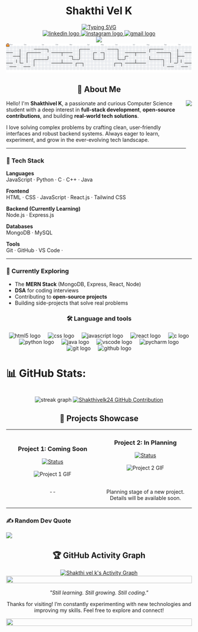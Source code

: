 <h1 align="center">Shakthi Vel K</h1>

  <div align="center">
  <a href="https://git.io/typing-svg"><img src="https://readme-typing-svg.herokuapp.com?font=Fira+Code&weight=600&size=28&duration=3000&pause=1000&color=2F81F7&center=true&vCenter=true&width=600&lines=Hey+there%2C+I'm+Shakthi+Vel+K;Computer+Science+Engineering+Student;Full-Stack+Developer;" alt="Typing SVG" /></a>
</div>
<div align="center">
  <a href="https://www.linkedin.com/in/shakthi-vel-k-b35484343/" target="_blank">
    <img src="https://img.shields.io/static/v1?message=LinkedIn&logo=linkedin&label=&color=0077B5&logoColor=white&labelColor=&style=for-the-badge" height="25" alt="linkedin logo"  />
  </a>
  <a href="https://www.instagram.com/shakthi024/" target="_blank">
    <img src="https://img.shields.io/static/v1?message=Instagram&logo=instagram&label=&color=E4405F&logoColor=white&labelColor=&style=for-the-badge" height="25" alt="instagram logo"  />
  </a>
  <a href="shakthivelk1124@gmail.com" target="_blank">
    <img src="https://img.shields.io/static/v1?message=Gmail&logo=gmail&label=&color=D14836&logoColor=white&labelColor=&style=for-the-badge" height="25" alt="gmail logo"  />
  </a>
<div> 
  <div align="center">
  <img src="https://visitor-badge.laobi.icu/badge?page_id=Shakthivelk24.Shakthivelk24&"  />
</div>
</div>
<picture>
  <source media="(prefers-color-scheme: dark)" srcset="https://raw.githubusercontent.com/Shakthivelk24/Shakthivelk24/output/pacman-contribution-graph-dark.svg">
  <source media="(prefers-color-scheme: light)" srcset="https://raw.githubusercontent.com/Shakthivelk24/Shakthivelk24/output/pacman-contribution-graph.svg">
  <img alt="pacman contribution graph" src="https://raw.githubusercontent.com/Shakthivelk24/Shakthivelk24/output/pacman-contribution-graph.svg">
</picture>
</div>

<h2 align="center">👋 About Me</h2>

<img align="right" height="150" src="https://media.giphy.com/media/M9gbBd9nbDrOTu1Mqx/giphy.gif" />

<p>
  Hello! I'm <strong>Shakthivel K</strong>, a passionate and curious Computer Science student with a deep interest in <strong>full-stack development</strong>, <strong>open-source contributions</strong>, and building <strong>real-world tech solutions</strong>.
</p>
<p>
  I love solving complex problems by crafting clean, user-friendly interfaces and robust backend systems. Always eager to learn, experiment, and grow in the ever-evolving tech landscape.
</p>

<hr />

<h3>🔧 Tech Stack</h3>
<p><strong>Languages</strong><br />
JavaScript · Python · C · C++ · Java </p>

<p><strong>Frontend</strong><br />
HTML · CSS · JavaScript · React.js · Tailwind CSS</p>

<p><strong>Backend (Currently Learning)</strong><br />
Node.js · Express.js</p>

<p><strong>Databases</strong><br />
MongoDB · MySQL</p>

<p><strong>Tools</strong><br />
Git · GitHub · VS Code · </p>

<hr />

<h3>🌱 Currently Exploring</h3>
<ul>
  <li>The <strong>MERN Stack</strong> (MongoDB, Express, React, Node)</li>
  <li><strong>DSA</strong> for coding interviews</li>
  <li>Contributing to <strong>open-source projects</strong></li>
  <li>Building side-projects that solve real problems</li>
</ul>



###

<h3 align="center">🛠 Language and tools</h3>

###

<div align="center">
  <img src="https://cdn.jsdelivr.net/gh/devicons/devicon/icons/html5/html5-original.svg" height="40" alt="html5 logo"  />
  <img width="12" />
  <img src="https://cdn.jsdelivr.net/gh/devicons/devicon/icons/css3/css3-original.svg" height="40" alt="css logo"  />
  <img width="12" />
  <img src="https://cdn.jsdelivr.net/gh/devicons/devicon/icons/javascript/javascript-original.svg" height="40" alt="javascript logo"  />
  <img width="12" />
  <img src="https://cdn.jsdelivr.net/gh/devicons/devicon/icons/react/react-original.svg" height="40" alt="react logo"  />
  <img width="12" />
  <img src="https://cdn.jsdelivr.net/gh/devicons/devicon/icons/c/c-original.svg" height="40" alt="c logo"  />
  <img width="12" />
  <img src="https://cdn.jsdelivr.net/gh/devicons/devicon/icons/python/python-original.svg" height="40" alt="python logo"  />
  <img width="12" />
  <img src="https://cdn.jsdelivr.net/gh/devicons/devicon/icons/java/java-original.svg" height="40" alt="java logo"  />
  <img width="12" />
  <img src="https://cdn.jsdelivr.net/gh/devicons/devicon/icons/vscode/vscode-original.svg" height="40" alt="vscode logo"  />
  <img width="12" />
  <img src="https://cdn.jsdelivr.net/gh/devicons/devicon/icons/pycharm/pycharm-original.svg" height="40" alt="pycharm logo"  />
  <img width="12" />
  <img src="https://cdn.jsdelivr.net/gh/devicons/devicon/icons/git/git-original.svg" height="40" alt="git logo"  />
  <img width="12" />
  <img src="https://cdn.jsdelivr.net/gh/devicons/devicon/icons/github/github-original.svg" height="40" alt="github logo"  />
</div>



# 📊 GitHub Stats:
<div align="center">
<br/>
 <img src="https://streak-stats.demolab.com?user=Shakthivelk24&locale=en&mode=daily&theme=dracula&hide_border=false&border_radius=5&order=3" height="150" alt="streak graph"  />
  <a href="https://github.com/Shakthivelk24">
    <img width="800em" src="https://github-profile-summary-cards.vercel.app/api/cards/profile-details?username=Shakthivelk24&theme=dracula" alt="Shakthivelk24 GitHub Contribution"/>
  </a>
</div>
  
</div>
<div align="center">
  <h2>🔭 Projects Showcase</h2>
</div>
<div align="center">
  <table>
    <tr>
      <td width="50%">
        <h3 align="center">Project 1: Coming Soon</h3>
        <div align="center">
          <a href="#" target="_blank">
            <img src="https://img.shields.io/badge/STATUS-In_Development-blue?style=for-the-badge" alt="Status" />
          </a>
          <br><br>
          <div>
            <img height="120" src="https://developers.giphy.com/branch/master/static/api-c99e353f761d318322c853c03ebcf21b.gif" alt="Project 1 GIF"/>
          </div>
          <br>
          <p>
            --
          </p>
        </div>
      </td>
      <td width="50%">
        <h3 align="center">Project 2: In Planning</h3>
        <div align="center">
          <a href="#" target="_blank">
            <img src="https://img.shields.io/badge/STATUS-Planning-yellow?style=for-the-badge" alt="Status" />
          </a>
          <br><br>
          <div>
            <img height="120" src="https://i.giphy.com/media/L1R1tvI9svkIWwpVYr/giphy.webp" alt="Project 2 GIF"/>
          </div>
          <br>
          <p>
            <strong></strong>
            <br>
            Planning stage of a new project. Details will be available soon.
          </p>
        </div>
      </td>
    </tr>
  </table>
</div>

###

### ✍️ Random Dev Quote
![](https://quotes-github-readme.vercel.app/api?type=horizontal&theme=radical)

###

<div align="center">
  <h2>🏆 GitHub Activity Graph</h2>
  <a href="https://github.com/Shakthivelk24">
    <img alt="Shakthi vel k's Activity Graph" src="https://github-readme-activity-graph.vercel.app/graph?username=Shakthivelk24&theme=tokyo-night&hide_border=true" />
  </a>
</div>
<div align="center">
  <img src="https://i.imgur.com/dBaSKWF.gif" height="20" width="100%">
 <p><i>"Still learning. Still growing. Still coding."</i></p>
<p>Thanks for visiting! I’m constantly experimenting with new technologies and improving my skills. Feel free to explore and connect!</p>
  <img src="https://i.imgur.com/dBaSKWF.gif" height="20" width="100%">
</div>
